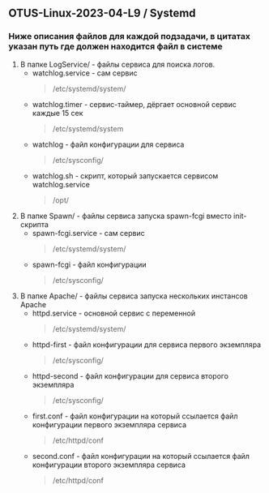 ## OTUS-Linux-2023-04-L9 / Systemd
### Ниже описания файлов для каждой подзадачи, в цитатах указан путь где должен находится файл в системе
1. В папке LogService/ - файлы сервиса для поиска логов. 
 	- watchlog.service - сам сервис 
 		> /etc/systemd/system/
 	- watchlog.timer - сервис-таймер, дёргает основной сервис каждые 15 сек 
 		> /etc/systemd/system
 	- watchlog - файл конфигурации для сервиса 
 		> /etc/sysconfig/ 
 	- watchlog.sh - скрипт, который запускается сервисом watchlog.service 
 		> /opt/
2. В папке Spawn/ - файлы cервиса запуска spawn-fcgi вместо init-скрипта 
	- spawn-fcgi.service - сам сервис 
 		> /etc/systemd/system/
 	- spawn-fcgi - файл конфигурации 
 		> /etc/sysconfig/
3. В папке Apache/ - файлы сервиса запуска нескольких инстансов Apache
 	- httpd.service - основной сервис с переменной 
 		> /etc/systemd/system/
 	- httpd-first - файл конфигурации для сервиса первого экземпляра 
 		> /etc/sysconfig/
 	- httpd-second - файл конфигурации для сервиса второго экземпляра 
 		> /etc/sysconfig/
 	- first.conf - файл конфигурации на который ссылается файл конфигурации первого экземпляра сервиса 
 		> /etc/httpd/conf
 	- second.conf - файл конфигурации на который ссылается файл конфигурации второго экземпляра сервиса 
 		> /etc/httpd/conf